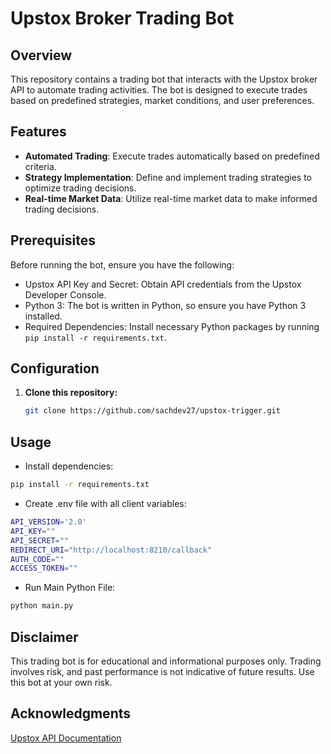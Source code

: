 # Upstox Broker Trading Bot

## Overview

This repository contains a trading bot that interacts with the Upstox broker API to automate trading activities. The bot is designed to execute trades based on predefined strategies, market conditions, and user preferences.

## Features

- **Automated Trading**: Execute trades automatically based on predefined criteria.
- **Strategy Implementation**: Define and implement trading strategies to optimize trading decisions.
- **Real-time Market Data**: Utilize real-time market data to make informed trading decisions.

## Prerequisites

Before running the bot, ensure you have the following:

- Upstox API Key and Secret: Obtain API credentials from the Upstox Developer Console.
- Python 3: The bot is written in Python, so ensure you have Python 3 installed.
- Required Dependencies: Install necessary Python packages by running `pip install -r requirements.txt`.

## Configuration

1. **Clone this repository:**

   ```bash
   git clone https://github.com/sachdev27/upstox-trigger.git


## Usage

- Install dependencies:

```bash
pip install -r requirements.txt
```

- Create .env file with all client variables:

```bash
API_VERSION='2.0'
API_KEY=""
API_SECRET=""
REDIRECT_URI="http://localhost:8210/callback"
AUTH_CODE=""
ACCESS_TOKEN=""
```
  

- Run Main Python File:

```bash
python main.py
```


## Disclaimer

This trading bot is for educational and informational purposes only. Trading involves risk, and past performance is not indicative of future results. Use this bot at your own risk.


## Acknowledgments

[Upstox API Documentation](https://upstox.com/developer/api-documentation/open-api)

